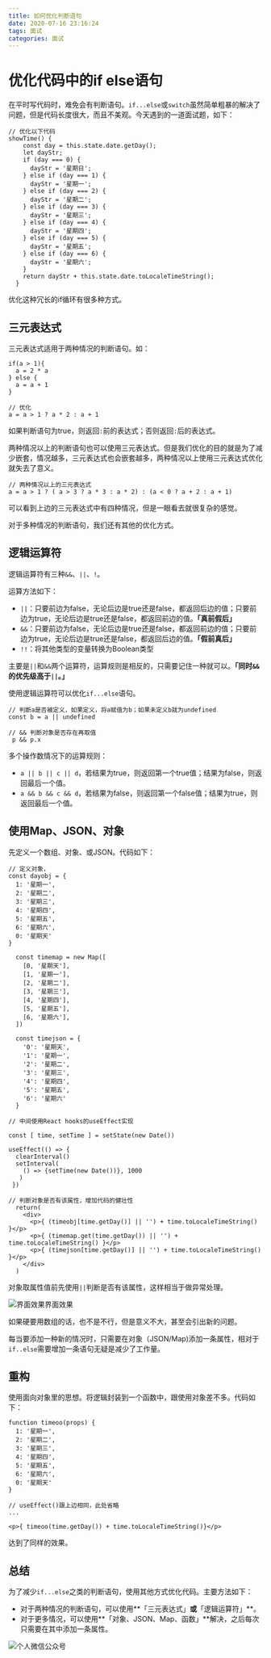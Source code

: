 ```yaml
---
title: 如何优化判断语句
date: 2020-07-16 23:16:24
tags: 面试
categories: 面试
---
```


# **优化代码中的if else语句**

在平时写代码时，难免会有判断语句。`if...else`或`switch`虽然简单粗暴的解决了问题，但是代码长度很大，而且不美观。今天遇到的一道面试题，如下：

```
// 优化以下代码
showTime() {
    const day = this.state.date.getDay();
    let dayStr;
    if (day === 0) {
      dayStr = '星期日';
    } else if (day === 1) {
      dayStr = '星期一';
    } else if (day === 2) {
      dayStr = '星期二';
    } else if (day === 3) {
      dayStr = '星期三';
    } else if (day === 4) {
      dayStr = '星期四';
    } else if (day === 5) {
      dayStr = '星期五';
    } else if (day === 6) {
      dayStr = '星期六';
    }
    return dayStr + this.state.date.toLocaleTimeString();
  }
```

优化这种冗长的if循环有很多种方式。

## 三元表达式

三元表达式适用于两种情况的判断语句。如：

```
if(a > 1){
  a = 2 * a
} else {
  a = a + 1
}

// 优化
a = a > 1 ? a * 2 : a + 1
```

如果判断语句为true，则返回`:`前的表达式；否则返回`:`后的表达式。

两种情况以上的判断语句也可以使用三元表达式。但是我们优化的目的就是为了减少嵌套，情况越多，三元表达式也会嵌套越多，两种情况以上使用三元表达式优化就失去了意义。

```
// 两种情况以上的三元表达式
a = a > 1 ? ( a > 3 ? a * 3 : a * 2) : (a < 0 ? a + 2 : a + 1)
```

可以看到上边的三元表达式中有四种情况，但是一眼看去就很复杂的感觉。

对于多种情况的判断语句，我们还有其他的优化方式。

## 逻辑运算符

逻辑运算符有三种`&&`、`||`、`!`。

运算方法如下：

- `||`：只要前边为false，无论后边是true还是false，都返回后边的值；只要前边为true，无论后边是true还是false，都返回前边的值。**「真前假后」**
- `&&`：只要前边为false，无论后边是true还是false，都返回前边的值；只要前边为true，无论后边是true还是false，都返回后边的值。**「假前真后」**
- `!!`：将其他类型的变量转换为Boolean类型

主要是`||`和`&&`两个运算符，运算规则是相反的，只需要记住一种就可以。**「同时`&&`的优先级高于`||`。」**

使用逻辑运算符可以优化`if...else`语句。

```
// 判断a是否被定义，如果定义，将a赋值为b；如果未定义b就为undefined
const b = a || undefined

// && 判断对象是否存在再取值
 p && p.x
```

多个操作数情况下的运算规则：

- `a || b || c || d`，若结果为true，则返回第一个true值；结果为false，则返回最后一个值。
- `a && b && c && d`，若结果为false，则返回第一个false值；结果为true，则返回最后一个值。

## 使用Map、JSON、对象

先定义一个数组、对象、或JSON。代码如下：

```
// 定义对象，
const dayobj = {
  1: '星期一',
  2: '星期二',
  3: '星期三',
  4: '星期四',
  5: '星期五',
  6: '星期六',
  0: '星期天'
}

  const timemap = new Map([
    [0, '星期天'],
    [1, '星期一'],
    [2, '星期二'],
    [3, '星期三'],
    [4, '星期四'],
    [5, '星期五'],
    [6, '星期六'],
  ])
  
  const timejson = {
    '0': '星期天',
    '1': '星期一',
    '2': '星期二',
    '3': '星期三',
    '4': '星期四',
    '5': '星期五',
    '6': '星期六'
  }

// 中间使用React hooks的useEffect实现

const [ time, setTime ] = setState(new Date())

useEffect(() => {
  clearInterval()
  setInterval(
    () => {setTime(new Date())}, 1000
   )
 })

// 判断对象是否有该属性，增加代码的健壮性
  return(
    <div>
      <p>{ (timeobj[time.getDay()] || '') + time.toLocaleTimeString() }</p>
      <p>{ (timemap.get(time.getDay()) || '') + time.toLocaleTimeString() }</p>
      <p>{ (timejson[time.getDay()] || '') + time.toLocaleTimeString() }</p>
    </div>
  )
```

对象取属性值前先使用`||`判断是否有该属性，这样相当于做异常处理。

![界面效果](https://mmbiz.qpic.cn/mmbiz_png/GY9ZJPx6bMCBTkuuB0CA19MDoqActjr4qia0JBX75oXMwEapibCjCOw8wzoeel14g5DibpZ8sW0gflAaIwz79bvsQ/0?wx_fmt=png)界面效果

如果硬要用数组的话，也不是不行，但是意义不大，甚至会引出新的问题。

每当要添加一种新的情况时，只需要在对象（JSON/Map)添加一条属性，相对于`if..else`需要增加一条语句无疑是减少了工作量。

## 重构

使用面向对象里的思想。将逻辑封装到一个函数中，跟使用对象差不多。代码如下：

```
function timeoo(props) {
  1: '星期一',
  2: '星期二',
  3: '星期三',
  4: '星期四',
  5: '星期五',
  6: '星期六',
  0: '星期天'
}

// useEffect()跟上边相同，此处省略
...

<p>{ timeoo(time.getDay()) + time.toLocaleTimeString()}</p>
```

达到了同样的效果。

## 总结

为了减少`if...else`之类的判断语句，使用其他方式优化代码。主要方法如下：

- 对于两种情况的判断语句，可以使用**「三元表达式」**或**「逻辑运算符」**。
- 对于更多情况，可以使用**「对象、JSON、Map、函数」**解决，之后每次只需要在其中添加一条属性。

![个人微信公众号](https://img-blog.csdnimg.cn/20200407111014270.jpg?x-oss-process=image/watermark,type_ZmFuZ3poZW5naGVpdGk,shadow_10,text_aHR0cHM6Ly9ibG9nLmNzZG4ubmV0L3FxXzQxOTA3ODA2,size_16,color_FFFFFF,t_70#pic_center)